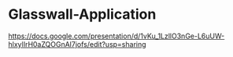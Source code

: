 # Glasswall-Application


https://docs.google.com/presentation/d/1vKu_1LzllO3nGe-L6uUW-hlxylIrH0aZQOGnAl7jofs/edit?usp=sharing
